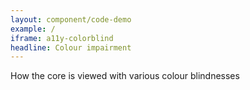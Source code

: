 ```yaml
---
layout: component/code-demo
example: /
iframe: a11y-colorblind
headline: Colour impairment
---
```



How the core is viewed with various colour blindnesses
